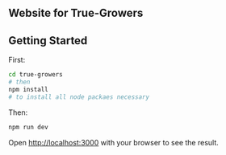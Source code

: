## Website for True-Growers

## Getting Started

First:
```bash
cd true-growers
# then
npm install
# to install all node packaes necessary
```

Then:
```bash
npm run dev
```

Open [http://localhost:3000](http://localhost:3000) with your browser to see the result.

